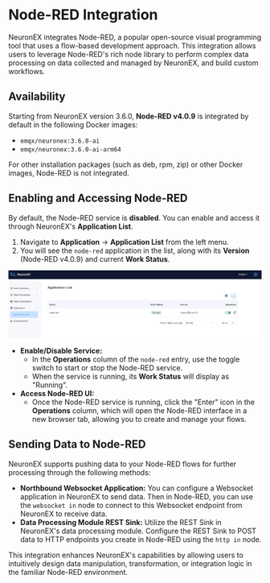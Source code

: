 # Node-RED Integration

NeuronEX integrates Node-RED, a popular open-source visual programming tool that uses a flow-based development approach. This integration allows users to leverage Node-RED's rich node library to perform complex data processing on data collected and managed by NeuronEX, and build custom workflows.

## Availability

Starting from NeuronEX version 3.6.0, **Node-RED v4.0.9** is integrated by default in the following Docker images:

*   `emqx/neuronex:3.6.0-ai`
*   `emqx/neuronex:3.6.0-ai-arm64`

For other installation packages (such as deb, rpm, zip) or other Docker images, Node-RED is not integrated.

## Enabling and Accessing Node-RED

By default, the Node-RED service is **disabled**. You can enable and access it through NeuronEX's **Application List**.

1.  Navigate to **Application** -> **Application List** from the left menu.
2.  You will see the `node-red` application in the list, along with its **Version** (Node-RED v4.0.9) and current **Work Status**.

![Node-RED display in Application List](_assets/nodered_en.png) 

*   **Enable/Disable Service:**
    *   In the **Operations** column of the `node-red` entry, use the toggle switch to start or stop the Node-RED service.
    *   When the service is running, its **Work Status** will display as "Running".
*   **Access Node-RED UI:**
    *   Once the Node-RED service is running, click the "Enter" icon in the **Operations** column, which will open the Node-RED interface in a new browser tab, allowing you to create and manage your flows.

## Sending Data to Node-RED

NeuronEX supports pushing data to your Node-RED flows for further processing through the following methods:

*   **Northbound Websocket Application:**
    You can configure a Websocket application in NeuronEX to send data. Then in Node-RED, you can use the `websocket in` node to connect to this Websocket endpoint from NeuronEX to receive data.
*   **Data Processing Module REST Sink:**
    Utilize the REST Sink in NeuronEX's data processing module. Configure the REST Sink to POST data to HTTP endpoints you create in Node-RED using the `http in` node.

This integration enhances NeuronEX's capabilities by allowing users to intuitively design data manipulation, transformation, or integration logic in the familiar Node-RED environment.